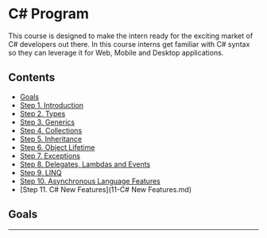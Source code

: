 # C# Program <!-- omit in toc -->

This course is designed to make the intern ready for the exciting market of C# developers out there. In this course interns get familiar with C# syntax so they can leverage it for Web, Mobile and Desktop applications.

## Contents <!-- omit in toc -->
- [Goals](#Goals)
- [Step 1. Introduction](01-Introduction.md)
- [Step 2. Types](02-Types.md)
- [Step 3. Generics](03-Generics.md)
- [Step 4. Collections](04-Collections.md)
- [Step 5. Inheritance](05-Inheritance.md)
- [Step 6. Object Lifetime](06-Object-LifeTime.md)
- [Step 7. Exceptions](07-Exceptions.md)
- [Step 8. Delegates, Lambdas and Events](08-Delegates-Lambdas-Events.md)
- [Step 9. LINQ](09-LINQ.md)
- [Step 10. Asynchronous Language Features](10-Asynchronous-Language-Features.md)
- [Step 11. C# New Features](11-C# New Features.md)

## Goals

<hr/>

